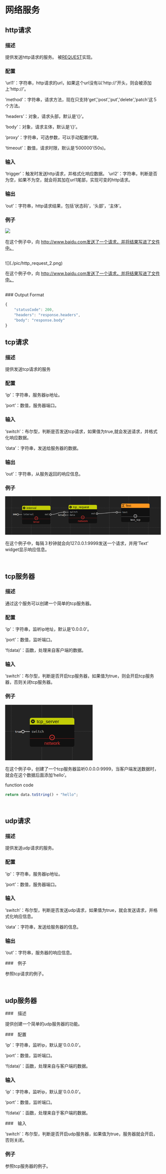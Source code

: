 网络服务
=============

## http请求

### 描述

提供发送http请求的服务。
被[REQUEST](https://www.npmjs.com/package/request)实现。

### 配置

‘url1’：字符串，http请求的url，如果这个url没有以‘http://’开头，则会被添加上‘http://’。

‘method’：字符串，请求方法，现在只支持‘get’,'post','put','delete','patch'这５个方法。

‘headers’：对象，请求头部，默认是‘{}’。

‘body’：对象，请求主体，默认是‘{}’。

‘proxy’：字符串，可选参数，可以手动配置代理。

‘timeout’：数值，请求时限，默认是‘500000’(50s)。

### 输入

‘trigger’：触发时发送http请求，并格式化响应数据。
‘url2’：字符串，判断是否为空，如果不为空，就会将其加在url1尾部，实现可变的http请求。

### 输出

‘out’：字符串，http请求结果，包括‘状态码’，‘头部’，‘主体’。

### 例子

![](./pic/http_request_1.png)

在这个例子中，向 http://www.baidu.com发送了一个请求，并将结果写进了文件中。

</br>
![](./pic/http_request_2.png)

在这个例子中，向 http://www.baidu.com发送了一个请求，并将结果写进了文件中。

</br>
### Output Format

```javascript
{
    "statusCode": 200,
    "headers": "response.headers",
    "body": "response.body"
}
```

## tcp请求

### 描述

提供发送tcp请求的服务

### 配置

‘ip’：字符串，服务器ip地址。

‘port’：数值，服务器端口。


### 输入

‘switch’：布尔型，判断是否发送tcp请求，如果值为true,就会发送请求，并格式化响应数据。

‘data’：字符串，发送给服务器的数据。

### 输出

‘out’：字符串，从服务返回的响应信息。

### 例子

![](./pic/tcp_request.png)

在这个例子中，每隔３秒钟就会向127.0.0.1:9999发送一个请求，并用‘Text’ widget显示响应信息。

</br>

## tcp服务器

### 描述

通过这个服务可以创建一个简单的tcp服务器。

### 配置

‘ip’：字符串，监听ip地址，默认是‘0.0.0.0’。

‘port’：数值，监听端口。

‘f(data)’：函数，处理来自客户端的数据。

### 输入

‘switch’：布尔型，判断是否开启tcp服务器，如果值为true，则会开启tcp服务器，否则关闭tcp服务器。

### 例子

![](./pic/tcp_server.png)

在这个例子中，创建了一个tcp服务器监听0.0.0.0:9999，当客户端发送数据时，就会在这个数据后面添加‘hello’。

function code
```javascript
return data.toString() + "hello";
```

</br>

## udp请求

### 描述

提供发送udp请求的服务。

### 配置

'ip'：字符串，服务器ip地址。

‘port’：数值，服务器端口。

### 输入

‘switch’：布尔型，判断是否发送udp请求，如果值为true，就会发送请求，并格式化响应信息。

‘data’：字符串，发送给服务器的信息。

### 输出

‘out’：字符串，服务器的响应信息。

###　例子

参照tcp请求的例子。

</br>

## udp服务器

###　描述

提供创建一个简单的udp服务器的功能。

###　配置

‘ip’：字符串，监听ip，默认是'0.0.0.0'。

‘port’：数值，监听端口。

‘f(data)’：函数，处理来自与客户端的数据。

### 输入

‘ip’：字符串，监听ip，默认是'0.0.0.0'。

‘port’：数值，监听端口。

‘f(data)’：函数，处理来自于客户端的数据。

###　输入

‘switch’：布尔型，判断是否开启udp服务器，如果值为true，服务器就会开启，否则关闭。

### 例子

参照tcp服务器的例子。